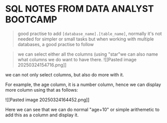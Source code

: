 # SQL NOTES FROM DATA ANALYST BOOTCAMP

> good practise to add ```[database_name].[table_name]```, normally it's not needed for simpler or small tasks but when working with multiple databases, a good practise to follow

> we can select either all the columns (using "star"we can also name what columns we do want to have there. ![[Pasted image 20250324154716.png]]

we can not only select columns, but also do more with it.

For example, the age column, it is a number column, hence we can display more column using that as follows:

![[Pasted image 20250324164452.png]]


Here we can see that we can do normal "age+10" or simple arithemetic to add this as a column and display it.






